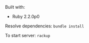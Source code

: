 Built with: 
- Ruby 2.2.0p0

Resolve dependencies: 
```bundle install```

To start server: 
```rackup```
